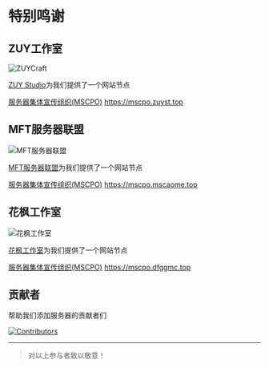 # 特别鸣谢

## ZUY工作室

![ZUYCraft](/server_icons/zuystlogo.png)

[ZUY Studio](https://zuyst.top/)为我们提供了一个网站节点

[服务器集体宣传组织(MSCPO)](https://mscpo.zuyst.top) https://mscpo.zuyst.top

## MFT服务器联盟

![MFT服务器联盟](/server_icons/MA_CAT.ico)

[MFT服务器联盟](https://mc.mscaome.top/)为我们提供了一个网站节点

[服务器集体宣传组织(MSCPO)](https://mscpo.mscaome.top) https://mscpo.mscaome.top

## 花枫工作室

![花枫工作室](/server_icons/DFGG_Logo.webp)

[花枫工作室](https://studio.dfggmc.top/)为我们提供了一个网站节点

[服务器集体宣传组织(MSCPO)](https://mscpo.dfggmc.top) https://mscpo.dfggmc.top

## 贡献者

帮助我们添加服务器的贡献者们

<a href="https://github.com/MSCPO/ServerDocumentation/graphs/contributors">
  <img src="https://contrib.rocks/image?repo=MSCPO/mscpo.github.io" alt="Contributors"/>
</a>

---------

>对以上参与者致以敬意！
